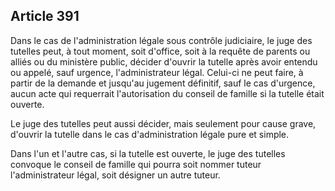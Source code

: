 Article 391
----
Dans le cas de l'administration légale sous contrôle judiciaire, le juge des
tutelles peut, à tout moment, soit d'office, soit à la requête de parents ou
alliés ou du ministère public, décider d'ouvrir la tutelle après avoir entendu
ou appelé, sauf urgence, l'administrateur légal. Celui-ci ne peut faire, à
partir de la demande et jusqu'au jugement définitif, sauf le cas d'urgence,
aucun acte qui requerrait l'autorisation du conseil de famille si la tutelle
était ouverte.

Le juge des tutelles peut aussi décider, mais seulement pour cause grave,
d'ouvrir la tutelle dans le cas d'administration légale pure et simple.

Dans l'un et l'autre cas, si la tutelle est ouverte, le juge des tutelles
convoque le conseil de famille qui pourra soit nommer tuteur l'administrateur
légal, soit désigner un autre tuteur.
